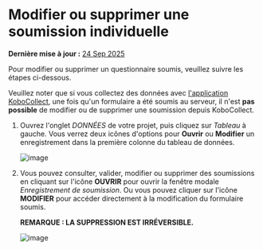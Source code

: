# Modifier ou supprimer une soumission individuelle
**Dernière mise à jour :** <a href="https://github.com/kobotoolbox/docs/blob/f589f03c4b5a79d431edbeaa09ac5f3141431cc4/source/howto_edit_single_submissions.md" class="reference">24 Sep 2025</a>

Pour modifier ou supprimer un questionnaire soumis, veuillez suivre les étapes ci-dessous.

Veuillez noter que si vous collectez des données avec [l'application KoboCollect](https://support.kobotoolbox.org/data_collection_kobocollect.html), une fois qu'un formulaire a été soumis au serveur, il n'est **pas possible** de modifier ou de supprimer une soumission depuis KoboCollect.

1. Ouvrez l'onglet _DONNÉES_ de votre projet, puis cliquez sur _Tableau_ à gauche.
   Vous verrez deux icônes d'options pour **Ouvrir** ou **Modifier** un enregistrement dans la
   première colonne du tableau de données.

    ![image](/images/howto_edit_single_submissions/data.jpg)

2. Vous pouvez consulter, valider, modifier ou supprimer des soumissions en cliquant sur l'icône **OUVRIR**
   pour ouvrir la fenêtre modale _Enregistrement de soumission_. Ou vous pouvez cliquer sur l'icône **MODIFIER**
   pour accéder directement à la modification du formulaire soumis.

    **REMARQUE : LA SUPPRESSION EST IRRÉVERSIBLE.**

    ![image](/images/howto_edit_single_submissions/edit.jpg)